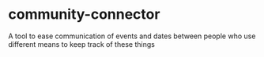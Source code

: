 # community-connector

A tool to ease communication of events and dates between people who use different means to keep track of these things